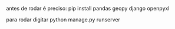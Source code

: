antes de rodar é preciso:
pip install pandas geopy django openpyxl


para rodar digitar python manage.py runserver
